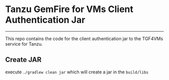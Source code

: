 # Tanzu GemFire for VMs Client Authentication Jar
---

This repo contains the code for the client authentication jar to the TGF4VMs service for Tanzu.

## Create JAR
execute `./gradlew clean jar` which will create a jar in the `build/libs`
